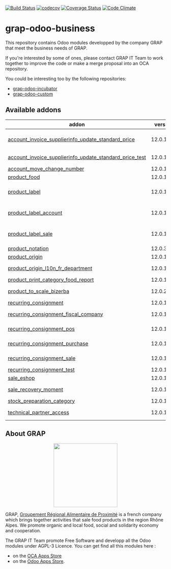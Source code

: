 [![Build Status](https://travis-ci.org/grap/grap-odoo-business.svg?branch=12.0)](https://travis-ci.org/grap/grap-odoo-business?branch=12.0)
[![codecov](https://codecov.io/gh/grap/grap-odoo-business/branch/12.0/graph/badge.svg)](https://codecov.io/gh/grap/grap-odoo-business)
[![Coverage Status](https://coveralls.io/repos/github/grap/grap-odoo-business/badge.svg?branch=12.0)](https://coveralls.io/github/grap/grap-odoo-business?branch=12.0)
[![Code Climate](https://codeclimate.com/github/grap/grap-odoo-business/badges/gpa.svg)](https://codeclimate.com/github/grap/grap-odoo-business)


# grap-odoo-business

This repository contains Odoo modules developped by the company GRAP that
meet the business needs of GRAP.

If you're interested by some of ones, please contact GRAP IT Team to work
together to improve the code or make a merge proposal into an OCA repository.

You could be interesting too by the following repositories:

* [grap-odoo-incubator](https://github.com/grap/grap-odoo-incubator)
* [grap-odoo-custom](https://github.com/grap/grap-odoo-custom)

[//]: # (addons)

Available addons
----------------
addon | version | maintainers | summary
--- | --- | --- | ---
[account_invoice_supplierinfo_update_standard_price](account_invoice_supplierinfo_update_standard_price/) | 12.0.1.1.1 |  | In the supplier invoice, automatically update all products whose standard price on the line is different from the product standard price
[account_invoice_supplierinfo_update_standard_price_test](account_invoice_supplierinfo_update_standard_price_test/) | 12.0.1.0.2 |  | Test module for the module account_invoice_supplierinfo_update_standard_price
[account_move_change_number](account_move_change_number/) | 12.0.1.1.0 |  | Allow special user to rename account move
[product_food](product_food/) | 12.0.1.1.4 |  | Products - Food Informations
[product_label](product_label/) | 12.0.1.1.2 | [![legalsylvain](https://github.com/legalsylvain.png?size=30px)](https://github.com/legalsylvain) [![quentinDupont](https://github.com/quentinDupont.png?size=30px)](https://github.com/quentinDupont) | Product Labels
[product_label_account](product_label_account/) | 12.0.1.1.1 | [![legalsylvain](https://github.com/legalsylvain.png?size=30px)](https://github.com/legalsylvain) [![quentinDupont](https://github.com/quentinDupont.png?size=30px)](https://github.com/quentinDupont) | Product Labels (Invoice Glue Module)
[product_label_sale](product_label_sale/) | 12.0.1.1.1 | [![legalsylvain](https://github.com/legalsylvain.png?size=30px)](https://github.com/legalsylvain) [![quentinDupont](https://github.com/quentinDupont.png?size=30px)](https://github.com/quentinDupont) | Product Labels (Sale Glue Module)
[product_notation](product_notation/) | 12.0.3.1.0 |  | Product Notation
[product_origin](product_origin/) | 12.0.1.1.1 |  | Origin for Products
[product_origin_l10n_fr_department](product_origin_l10n_fr_department/) | 12.0.1.1.0 |  | Origin Information for Products (French Departments)
[product_print_category_food_report](product_print_category_food_report/) | 12.0.1.1.2 |  | Food report like pricetags
[product_to_scale_bizerba](product_to_scale_bizerba/) | 12.0.2.0.2 |  | Synchronize Odoo database with Retail Connect Bizerba System
[recurring_consignment](recurring_consignment/) | 12.0.1.1.2 |  | Sale - Handle Recurring Consignments
[recurring_consignment_fiscal_company](recurring_consignment_fiscal_company/) | 12.0.1.1.0 |  | Glue module for Recurring Consignment and fiscal company modules
[recurring_consignment_pos](recurring_consignment_pos/) | 12.0.1.1.0 |  | Glue module for Recurring Consignment and PoS modules
[recurring_consignment_purchase](recurring_consignment_purchase/) | 12.0.1.1.2 |  | Glue module for Recurring Consignment and Purchase modules
[recurring_consignment_sale](recurring_consignment_sale/) | 12.0.1.1.0 |  | Glue module for Recurring Consignment and Sale modules
[recurring_consignment_test](recurring_consignment_test/) | 12.0.1.1.3 |  | Test module for Recurring_ Consignment Module
[sale_eshop](sale_eshop/) | 12.0.1.1.1 |  | Allow connection to Odoo eShop Project
[sale_recovery_moment](sale_recovery_moment/) | 12.0.1.1.1 |  | Manage Recovery Moments and Places for Sale Order
[stock_preparation_category](stock_preparation_category/) | 12.0.1.1.1 |  | Manage Preparation Categories for stock moves
[technical_partner_access](technical_partner_access/) | 12.0.1.2.0 |  | Limit the access of the partners created when creating companies and users.

[//]: # (end addons)

## About GRAP

<p align="center">
   <img src="http://www.grap.coop/wp-content/uploads/2016/11/GRAP.png" width="200"/>
</p>

GRAP, [Groupement Régional Alimentaire de Proximité](http://www.grap.coop) is a
french company which brings together activities that sale food products in the
region Rhône Alpes. We promote organic and local food, social and solidarity
economy and cooperation.

The GRAP IT Team promote Free Software and developp all the Odoo modules under
AGPL-3 Licence. You can get find all this modules here :
* on the [OCA Apps Store](https://odoo-community.org/shop?&search=GRAP)
* on the [Odoo Apps Store](https://www.odoo.com/apps/modules/browse?author=GRAP).
